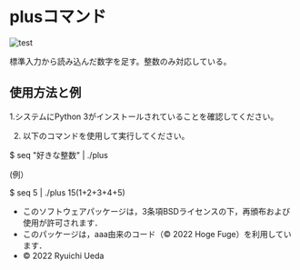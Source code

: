 # plusコマンド

![test](https://github.com/cyanhide/robosys202x/actions/workflows/test.yml/badge.svg)

標準入力から読み込んだ数字を足す。整数のみ対応している。

## 使用方法と例

1.システムにPython 3がインストールされていることを確認してください。

2. 以下のコマンドを使用して実行してください。

$ seq "好きな整数" | ./plus

(例）

$ seq 5 | ./plus 
15(1+2+3+4+5)







* このソフトウェアパッケージは，3条項BSDライセンスの下，再頒布および使用が許可されます．
 * このパッケージは，aaa由来のコード（© 2022 Hoge Fuge）を利用しています．
* © 2022 Ryuichi Ueda

